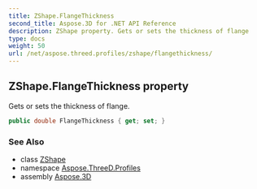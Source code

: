 ```yaml
---
title: ZShape.FlangeThickness
second_title: Aspose.3D for .NET API Reference
description: ZShape property. Gets or sets the thickness of flange
type: docs
weight: 50
url: /net/aspose.threed.profiles/zshape/flangethickness/
---
```

## ZShape.FlangeThickness property

Gets or sets the thickness of flange.

```csharp
public double FlangeThickness { get; set; }
```

### See Also

* class [ZShape](../)
* namespace [Aspose.ThreeD.Profiles](../../zshape/)
* assembly [Aspose.3D](../../../)


